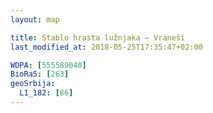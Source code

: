 ```yaml
---
layout: map

title: Stablo hrasta lužnjaka – Vraneši
last_modified_at: 2018-05-25T17:35:47+02:00

WDPA: [555589040]
BioRaS: [263]
geoSrbija:
  L1_182: [86]
---
```

